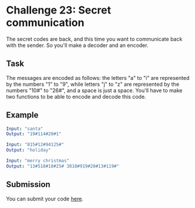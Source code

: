 # Challenge 23: Secret communication

The secret codes are back, and this time you want to communicate back with the sender. So you'll make a decoder and an encoder. 

## Task

The messages are encoded as follows: the letters "a" to "i" are represented by the numbers "1" to "9", while letters "j" to "z" are represented by the numbers "10#" to "26#", and a space is just a space. You'll have to make two functions to be able to encode and decode this code.

## Example

```yaml
Input: "santa"
Output: "19#114#20#1"

Input: "815#12#94125#"
Output: "holiday"

Input: "merry christmas"
Output: "13#518#18#25# 3818#919#20#13#119#"
```

## Submission

You can submit your code [here](https://docs.google.com/forms/d/1SsjQ2lDbAs_g1H49ZS44y6Tw1KuX3sM9f6GKW_YaNaI).
